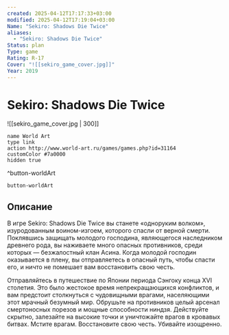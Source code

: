 ```yaml
---
created: 2025-04-12T17:17:33+03:00
modified: 2025-04-12T17:19:04+03:00
Name: "Sekiro: Shadows Die Twice"
aliases:
  - "Sekiro: Shadows Die Twice"
Status: plan
Type: game
Rating: R-17
Cover: "![[sekiro_game_cover.jpg]]"
Year: 2019
---
```


# Sekiro: Shadows Die Twice

![[sekiro_game_cover.jpg | 300]]

```button
name World Art
type link
action http://www.world-art.ru/games/games.php?id=31164
customColor #7a0000
hidden true
```
^button-worldArt



`button-worldArt`

## Описание

В игре Sekiro: Shadows Die Twice вы станете «одноруким волком», изуродованным воином-изгоем, которого спасли от верной смерти. Поклявшись защищать молодого господина, являющегося наследником древнего рода, вы наживаете много опасных противников, среди которых — безжалостный клан Асина. Когда молодой господин оказывается в плену, вы отправляетесь в опасный путь, чтобы спасти его, и ничто не помешает вам восстановить свою честь.

Отправляйтесь в путешествие по Японии периода Сэнгоку конца XVI столетия. Это было жестокое время непрекращающихся конфликтов, и вам предстоит столкнуться с чудовищными врагами, населяющими этот мрачный безумный мир. Обрушьте на противников целый арсенал смертоносных порезов и мощные способности ниндзя. Действуйте скрытно, залезайте на высокие точки и уничтожайте врагов в кровавых битвах. Мстите врагам. Восстановите свою честь. Убивайте изощренно.
